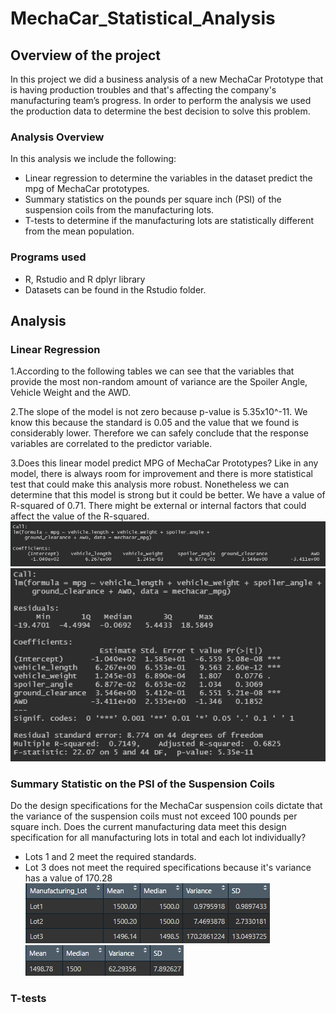 # MechaCar_Statistical_Analysis

## Overview of the project
In this project we did a business analysis of a new MechaCar Prototype that is having production troubles and that's affecting the company's manufacturing team’s progress. In order to perform the analysis we used the production data to determine the best decision to solve this problem.
### Analysis Overview

In this analysis we include the following:

- Linear regression to determine the variables in the dataset predict the mpg of MechaCar prototypes.
- Summary statistics on the pounds per square inch (PSI) of the suspension coils from the manufacturing lots.
- T-tests to determine if the manufacturing lots are statistically different from the mean population.

### Programs used

- R, Rstudio and R dplyr library 
- Datasets can be found in the Rstudio folder. 

## Analysis
### Linear Regression
1.According to the following tables we can see that the variables that provide the most non-random amount of variance are the Spoiler Angle, Vehicle Weight and the AWD. 

2.The slope of the model is not zero because p-value is 5.35x10^-11. We know this because the standard is 0.05 and the value that we found is considerably lower. Therefore we can safely conclude that the response variables are correlated to the predictor variable. 

3.Does this linear model predict MPG of MechaCar Prototypes? Like in any model, there is always room for improvement and there is more statistical test that could make this analysis more robust. Nonetheless we can determine that this model is strong but it could be better. We have a value of R-squared of 0.71. There might be external or internal factors that could affect the value of the R-squared. 
![](/resources/coefficients.png)
![](/resources/linearRegression.png)

### Summary Statistic on the PSI of the Suspension Coils
Do the design specifications for the MechaCar suspension coils dictate that the variance of the suspension coils must not exceed 100 pounds per square inch. Does the current manufacturing data meet this design specification for all manufacturing lots in total and each lot individually?

- Lots 1 and 2 meet the required standards.
- Lot 3 does not meet the required specifications because it's variance has a value of 170.28
![](/resources/lots_summary.png)
![](/resources/total_summary.png)

### T-tests 






